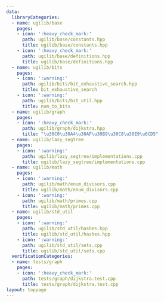 ```yaml
---
data:
  libraryCategories:
  - name: ugilib/base
    pages:
    - icon: ':heavy_check_mark:'
      path: ugilib/base/constants.hpp
      title: ugilib/base/constants.hpp
    - icon: ':heavy_check_mark:'
      path: ugilib/base/definitions.hpp
      title: ugilib/base/definitions.hpp
  - name: ugilib/bits
    pages:
    - icon: ':warning:'
      path: ugilib/bits/bit_exhaustive_search.hpp
      title: bit_exhaustive_search
    - icon: ':warning:'
      path: ugilib/bits/bit_util.hpp
      title: num_to_bits
  - name: ugilib/graph
    pages:
    - icon: ':heavy_check_mark:'
      path: ugilib/graph/dijkstra.hpp
      title: "\u30C0\u30A4\u30AF\u30B9\u30C8\u30E9\u6CD5"
  - name: ugilib/lazy_segtree
    pages:
    - icon: ':warning:'
      path: ugilib/lazy_segtree/implementations.cpp
      title: ugilib/lazy_segtree/implementations.cpp
  - name: ugilib/math
    pages:
    - icon: ':warning:'
      path: ugilib/math/enum_divisors.cpp
      title: ugilib/math/enum_divisors.cpp
    - icon: ':warning:'
      path: ugilib/math/primes.cpp
      title: ugilib/math/primes.cpp
  - name: ugilib/std_util
    pages:
    - icon: ':warning:'
      path: ugilib/std_util/hashes.hpp
      title: ugilib/std_util/hashes.hpp
    - icon: ':warning:'
      path: ugilib/std_util/sets.cpp
      title: ugilib/std_util/sets.cpp
  verificationCategories:
  - name: tests/graph
    pages:
    - icon: ':heavy_check_mark:'
      path: tests/graph/dijkstra.test.cpp
      title: tests/graph/dijkstra.test.cpp
layout: toppage
---
```

